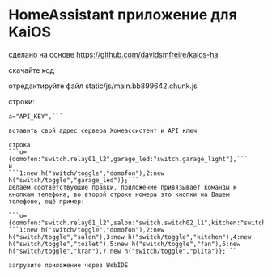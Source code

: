 # HomeAssistant приложение для KaiOS

сделано на основе https://github.com/davidsmfreire/kaios-ha

скачайте код

отредактируйте файл static/js/main.bb899642.chunk.js

строки: 
```o="URL_ADRESS",
a="API_KEY",```

вставить свой адрес сервера Хомеассистент и API ключ

строка
```u={domofon:"switch.relay01_l2",garage_led:"switch.garage_light"},```
и
```1:new h("switch/toggle","domofon"),2:new h("switch/toggle","garage_led")};```
делаем соответствующие правки, приложение привязывает команды к кнопкам телефона, во второй строке номера это кнопки на Вашем телефоне, ещё пример:

```u={domofon:"switch.relay01_l2",salon:"switch.switch02_l1",kitchen:"switch.switch02_l2",toilet:"switch.switch01_2",fan:"switch.switch01",kran:"switch.prise01_relay",plita:"switch.prise05_relay"},```
```1:new h("switch/toggle","domofon"),2:new h("switch/toggle","salon"),3:new h("switch/toggle","kitchen"),4:new h("switch/toggle","toilet"),5:new h("switch/toggle","fan"),6:new h("switch/toggle","kran"),7:new h("switch/toggle","plita")};```

загрузите приложение через WebIDE
